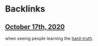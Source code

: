 
# Backlinks
## [October 17th, 2020](<October 17th, 2020.md>)
when seeing people learning the [hard-truth](<hard-truth.md>).

